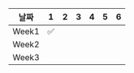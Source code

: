 |   날짜   | 1 |  2  |  3  |  4  |  5  |  6  |
| :------: |:-:| :-: | :-: | :-: | :-: | :-: |
| Week1    | ✅ |      |      |      |      |      |
| Week2    |   |      |      |      |      |      |
| Week3    |   |      |      |      |      |      |
